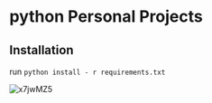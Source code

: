 # python Personal Projects

## Installation
run `python install - r requirements.txt`


![x7jwMZ5](https://i.imgur.com/jntjXUw.png)
